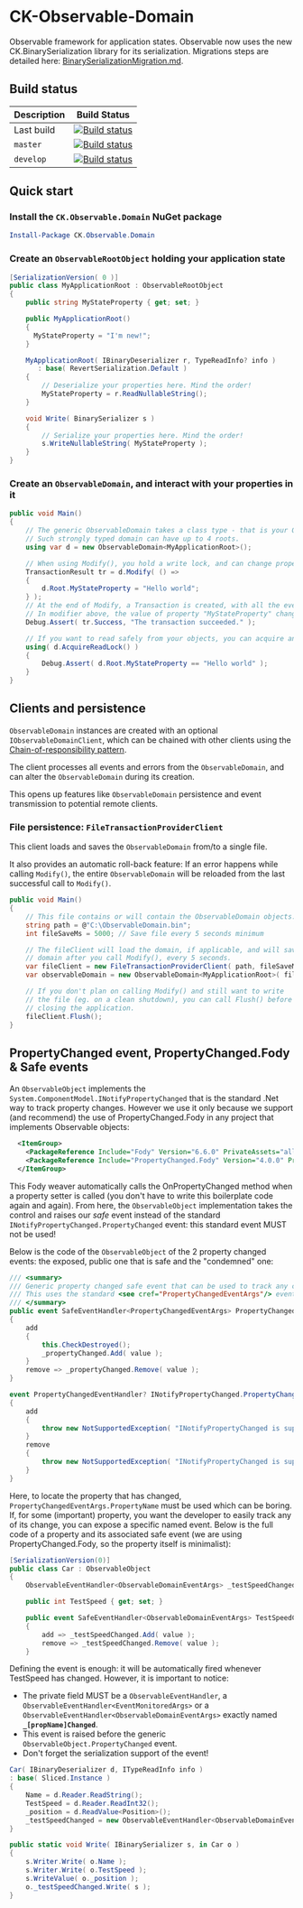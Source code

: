 # CK-Observable-Domain

Observable framework for application states.
Observable now uses the new CK.BinarySerialization library for its serialization. Migrations
steps are detailed here: [BinarySerializationMigration.md](BinarySerializationMigration.md).

## Build status

| Description | Build Status |
|-------------|--------------|
| Last build | [![Build status](https://ci.appveyor.com/api/projects/status/gyaeyym5btkavttn?svg=true)](https://ci.appveyor.com/project/Signature-OpenSource/ck-observable-domain) |
| `master` | [![Build status](https://ci.appveyor.com/api/projects/status/gyaeyym5btkavttn/branch/master?svg=true)](https://ci.appveyor.com/project/Signature-OpenSource/ck-observable-domain/branch/master) |
| `develop` | [![Build status](https://ci.appveyor.com/api/projects/status/gyaeyym5btkavttn/branch/develop?svg=true)](https://ci.appveyor.com/project/Signature-OpenSource/ck-observable-domain/branch/develop) |

## Quick start

### Install the `CK.Observable.Domain` NuGet package

```ps1
Install-Package CK.Observable.Domain
```

### Create an `ObservableRootObject` holding your application state

```csharp
[SerializationVersion( 0 )]
public class MyApplicationRoot : ObservableRootObject
{
    public string MyStateProperty { get; set; }

    public MyApplicationRoot()
    {
      MyStateProperty = "I'm new!";
    }

    MyApplicationRoot( IBinaryDeserializer r, TypeReadInfo? info )
       : base( RevertSerialization.Default )
    {
        // Deserialize your properties here. Mind the order!
        MyStateProperty = r.ReadNullableString();
    }

    void Write( BinarySerializer s )
    {
        // Serialize your properties here. Mind the order!
        s.WriteNullableString( MyStateProperty );
    }
}
```

### Create an `ObservableDomain`, and interact with your properties in it

```csharp
public void Main()
{
    // The generic ObservableDomain takes a class type - that is your ObservableRootObject.
    // Such strongly typed domain can have up to 4 roots.
    using var d = new ObservableDomain<MyApplicationRoot>();

    // When using Modify(), you hold a write lock, and can change properties.
    TransactionResult tr = d.Modify( () =>
    {
        d.Root.MyStateProperty = "Hello world";
    } );
    // At the end of Modify, a Transaction is created, with all the events that happened inside it.
    // In modifier above, the value of property "MyStateProperty" changed: there is an event for it.
    Debug.Assert( tr.Success, "The transaction succeeded." );

    // If you want to read safely from your objects, you can acquire and release a disposable read-only lock.
    using( d.AcquireReadLock() )
    {
        Debug.Assert( d.Root.MyStateProperty == "Hello world" );
    }
}
```

## Clients and persistence

`ObservableDomain` instances are created with an optional `IObservableDomainClient`, which can be chained with other clients using the [Chain-of-responsibility pattern](https://en.wikipedia.org/wiki/Chain-of-responsibility_pattern).

The client processes all events and errors from the `ObservableDomain`, and can alter the `ObservableDomain` during its creation.

This opens up features like `ObservableDomain` persistence and event transmission to potential remote clients.

### File persistence: `FileTransactionProviderClient`

This client loads and saves the `ObservableDomain` from/to a single file.

It also provides an automatic roll-back feature: If an error happens while calling `Modify()`, the entire `ObservableDomain` will be reloaded from the last successful call to `Modify()`.

```csharp
public void Main()
{
    // This file contains or will contain the ObservableDomain objects.
    string path = @"C:\ObservableDomain.bin";
    int fileSaveMs = 5000; // Save file every 5 seconds minimum

    // The fileClient will load the domain, if applicable, and will save the
    // domain after you call Modify(), every 5 seconds.
    var fileClient = new FileTransactionProviderClient( path, fileSaveMs );
    var observableDomain = new ObservableDomain<MyApplicationRoot>( fileClient );

    // If you don't plan on calling Modify() and still want to write
    // the file (eg. on a clean shutdown), you can call Flush() before
    // closing the application.
    fileClient.Flush();
}
```
## PropertyChanged event, PropertyChanged.Fody & Safe events

An `ObservableObject` implements the `System.ComponentModel.INotifyPropertyChanged` that is the standard .Net way to track property changes.
However we use it only because we support (and recommend) the use of PropertyChanged.Fody in any project that implements Observable objects:

```xml
  <ItemGroup>
    <PackageReference Include="Fody" Version="6.6.0" PrivateAssets="all" />
    <PackageReference Include="PropertyChanged.Fody" Version="4.0.0" PrivateAssets="all" />
  </ItemGroup>
```

This Fody weaver automatically calls the OnPropertyChanged method when a property setter is called (you don't have to write this boilerplate code again and again).
From here, the `ObservableObject` implementation takes the control and raises our *safe* event instead of the standard `INotifyPropertyChanged.PropertyChanged` event:
this standard event MUST not be used!

Below is the code of the `ObservableObject` of the 2 property changed events: the exposed, public one that is safe and the "condemned" one:

```csharp
/// <summary>
/// Generic property changed safe event that can be used to track any change on observable properties (by name).
/// This uses the standard <see cref="PropertyChangedEventArgs"/> event.
/// </summary>
public event SafeEventHandler<PropertyChangedEventArgs> PropertyChanged
{
    add
    {
        this.CheckDestroyed();
        _propertyChanged.Add( value );
    }
    remove => _propertyChanged.Remove( value );
}

event PropertyChangedEventHandler? INotifyPropertyChanged.PropertyChanged
{
    add
    {
        throw new NotSupportedException( "INotifyPropertyChanged is supported only because PropertyChanged.Fody requires it. It must not be used." );
    }
    remove
    {
        throw new NotSupportedException( "INotifyPropertyChanged is supported only because PropertyChanged.Fody requires it. It must not be used." );
    }
}
```
Here, to locate the property that has changed, `PropertyChangedEventArgs.PropertyName` must be used which can be boring.
If, for some (important) property, you want the developer to easily track any of its change, you can expose a specific named event. Below is the full
code of a property and its associated safe event (we are using PropertyChanged.Fody, so the property itself is minimalist):

```csharp
[SerializationVersion(0)]
public class Car : ObservableObject
{
    ObservableEventHandler<ObservableDomainEventArgs> _testSpeedChanged;

    public int TestSpeed { get; set; }

    public event SafeEventHandler<ObservableDomainEventArgs> TestSpeedChanged
    {
        add => _testSpeedChanged.Add( value );
        remove => _testSpeedChanged.Remove( value );
    }
```

Defining the event is enough: it will be automatically fired whenever TestSpeed has changed. However, it is important to notice:
- The private field MUST be a `ObservableEventHandler`, a `ObservableEventHandler<EventMonitoredArgs>` or a `ObservableEventHandler<ObservableDomainEventArgs>` exactly named **`_[propName]Changed`**.
- This event is raised before the generic `ObservableObject.PropertyChanged` event.
- Don't forget the serialization support of the event!

```csharp
Car( IBinaryDeserializer d, ITypeReadInfo info )
: base( Sliced.Instance )
{
    Name = d.Reader.ReadString();
    TestSpeed = d.Reader.ReadInt32();
    _position = d.ReadValue<Position>();
    _testSpeedChanged = new ObservableEventHandler<ObservableDomainEventArgs>( d );
}

public static void Write( IBinarySerializer s, in Car o )
{
    s.Writer.Write( o.Name );
    s.Writer.Write( o.TestSpeed );
    s.WriteValue( o._position );
    o._testSpeedChanged.Write( s );
}
```



